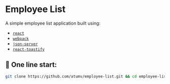 # Employee List

A simple employee list application built using:

- [`react`](https://www.npmjs.com/package/react)
- [`webpack`](https://www.npmjs.com/package/webpack)
- [`json-server`](https://www.npmjs.com/package/json-server)
- [`react-toastify`](https://www.npmjs.com/package/react-toastify)

## 🚀 One line start:

```sh
git clone https://github.com/atumv/employee-list.git && cd employee-list && npm i && npm run start
```
